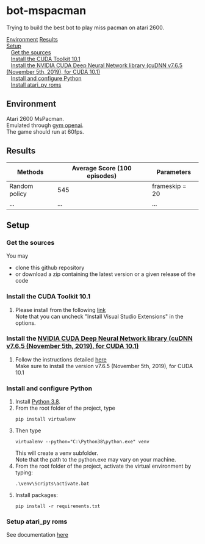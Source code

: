 # bot-mspacman

Trying to build the best bot to play miss pacman on atari 2600.

[Environment](#environment)
[Results](#results)  
[Setup](#setup)  
&nbsp;&nbsp;&nbsp;[Get the sources](#get-sources)  
&nbsp;&nbsp;&nbsp;[Install the CUDA Toolkit 10.1](#setup-cudatoolkit)  
&nbsp;&nbsp;&nbsp;[Install the NVIDIA CUDA Deep Neural Network library (cuDNN v7.6.5 (November 5th, 2019), for CUDA 10.1)](#setup-cudnn)  
&nbsp;&nbsp;&nbsp;[Install and configure Python](#setup-python)  
&nbsp;&nbsp;&nbsp;[Install atari_py roms](#setup-atari-py-roms)

<a id="environment"></a>

## Environment

Atari 2600 MsPacman.  
Emulated through [gym openai](https://gym.openai.com/envs/MsPacman-v0/).  
The game should run at 60fps.

<a id="results"></a>

## Results

| Methods       | Average Score (100 episodes) | Parameters     |
| ------------- | ---------------------------- | -------------- |
| Random policy | 545                          | frameskip = 20 |
| ...           | ...                          | ...            |

<a id="setup"></a>

## Setup

<a id="setup"></a>

### Get the sources

You may

- clone this github repository
- or download a zip containing the latest version or a given release of the code

<a id="setup-cudatoolkit"></a>

### Install the CUDA Toolkit 10.1

1. Please install from the following [link](https://developer.nvidia.com/cuda-10.1-download-archive-update2)  
   Note that you can uncheck "Install Visual Studio Extensions" in the options.
   <a id="setup-cudnn"></a>

### Install the [NVIDIA CUDA Deep Neural Network library (cuDNN v7.6.5 (November 5th, 2019), for CUDA 10.1)](https://developer.nvidia.com/cudnn)

1. Follow the instructions detailed [here](https://docs.nvidia.com/deeplearning/sdk/cudnn-install/)  
   Make sure to install the version v7.6.5 (November 5th, 2019), for CUDA 10.1

<a id="setup-python"></a>

### Install and configure Python

1.  Install [Python 3.8](https://www.python.org/downloads/).
2.  From the root folder of the project, type
    ```
    pip install virtualenv
    ```
3.  Then type
    ```
    virtualenv --python="C:\Python38\python.exe" venv
    ```
    This will create a venv subfolder.  
    Note that the path to the python.exe may vary on your machine.
4.  From the root folder of the project, activate the virtual environment by typing:
    ```
    .\venv\Scripts\activate.bat
    ```
5.  Install packages:
    ```
    pip install -r requirements.txt
    ```

<a id="setup-atari-py-roms"></a>

### Setup atari_py roms

See documentation [here](https://github.com/openai/atari-py#roms)
